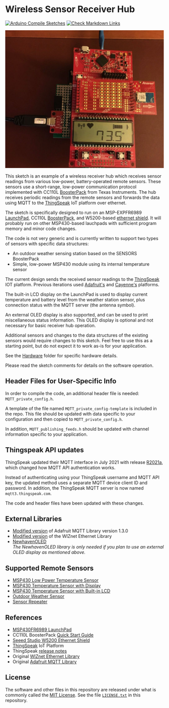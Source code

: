 # Wireless Sensor Receiver Hub

[![Arduino Compile Sketches](https://github.com/Andy4495/Wireless-Sensor-Receiver-Hub/actions/workflows/arduino-compile-sketches.yml/badge.svg)](https://github.com/Andy4495/Wireless-Sensor-Receiver-Hub/actions/workflows/arduino-compile-sketches.yml)
[![Check Markdown Links](https://github.com/Andy4495/Wireless-Sensor-Receiver-Hub/actions/workflows/CheckMarkdownLinks.yml/badge.svg)](https://github.com/Andy4495/Wireless-Sensor-Receiver-Hub/actions/workflows/CheckMarkdownLinks.yml)

![Fully assembled Hub: Ethernet Shield (bottom), Shield-LaunchPad Interface (middle-bottom), MSP-EXP430FR6989 LaunchPad (middle-top), and CC110L BoosterPack (top).](jpg/hub.jpg)

This sketch is an example of a wireless receiver hub which receives sensor readings from various low-power, battery-operated remote sensors. These sensors use a short-range, low-power communication protocol implemented with CC110L [BoosterPack][2] from Texas Instruments. The hub receives periodic readings from the remote sensors and forwards the data using MQTT to the [ThingSpeak][5] IoT platform over ethernet.

The sketch is specifically designed to run on an MSP-EXPFR6989 [LaunchPad][1], CC110L [BoosterPack][2], and W5200-based [ethernet shield][3]. It will probably run on other MSP430-based lauchpads with sufficient program memory and minor code changes.

The code is not very generic and is currently written to support two types of sensors with specific data structures:

- An outdoor weather sensing station based on the SENSORS BoosterPack
- Simple, low-power MSP430 module using its internal temperature sensor

The current design sends the received sensor readings to the [ThingSpeak][5] IOT platform. Previous iterations used [Adafruit's][4] and [Cayenne's][9] platforms.

The built-in LCD display on the LaunchPad is used to display current temperature and battery level from the weather station sensor, plus connection status with the MQTT server (the antenna symbol).

An external OLED display is also supported, and can be used to print miscellaneous status information. This OLED display is optional and not necessary for basic receiver hub operation.

Additional sensors and changes to the data structures of the existing sensors would require changes to this sketch. Feel free to use this as a starting point, but do not expect it to work as-is for your application.

See the [Hardware](./Hardware) folder for specific hardware details.

Please read the sketch comments for details on the software operation.

## Header Files for User-Specific Info

In order to compile the code, an additional header file is needed: `MQTT_private_config.h`.

A template of the file named `MQTT_private_config-template` is included in the repo. This file should be updated with data specific to your configuration and then copied to `MQTT_private_config.h`.

In addition, `MQTT_publishing_feeds.h` should be updated with channel information specific to your application.

## Thingspeak API updates

ThingSpeak updated their MQTT interface in July 2021 with release [R2021a][10], which changed how MQTT API authentication works.

Instead of authenticating using your ThingSpeak username and MQTT API key, the updated method uses a separate MQTT device client ID and password. In addition, the ThingSpeak MQTT server is now named `mqtt3.thingspeak.com`.

The code and header files have been updated with these changes.

## External Libraries

- [Modified version][15] of Adafruit MQTT Library version 1.3.0
- [Modified version][17] of the WIZnet Ethernet Library
- [NewhavenOLED](https://github.com/Andy4495/NewhavenOLED)  
  *The NewhavenOLED library is only needed if you plan to use an external OLED display as mentioned above.*

## Supported Remote Sensors

- [MSP430 Low Power Temperature Sensor][14]
- [MSP430 Temperature Sensor with Display][11]
- [MSP430 Temperature Sensor with Built-in LCD][19]
- [Outdoor Weather Sensor][12]
- [Sensor Repeater][13]

## References

- [MSP430FR6989 LaunchPad][1]
- CC110L BoosterPack [Quick Start Guide][2]
- [Seeed Studio W5200 Ethernet Shield][3]
- [ThingSpeak][5] IoT Platform
- ThingSpeak [release notes][10]
- Original [WIZnet Ethernet Library][18]
- Original [Adafruit MQTT Library][16]

## License

The software and other files in this repository are released under what is commonly called the [MIT License][100]. See the file [`LICENSE.txt`][101] in this repository.

[1]: http://www.ti.com/tool/MSP-EXP430FR6989
[2]: https://www.ti.com/lit/ml/swru312b/swru312b.pdf
[3]: http://wiki.seeedstudio.com/Ethernet_Shield_V2.0/
[4]: https://io.adafruit.com/
[5]: https://thingspeak.com/
[9]: https://cayenne.mydevices.com
[10]: https://www.mathworks.com/help/thingspeak/release-notes.html
[11]: https://github.com/Andy4495/MSP430TempSensorWithDisplay
[12]: https://github.com/Andy4495/Outdoor-Weather-Sensor
[13]: https://github.com/Andy4495/Sensor-Repeater
[14]: https://github.com/Andy4495/MSP430LowPowerTempSensor
[15]: https://github.com/Andy4495/Adafruit_MQTT_Library-1.3.0
[16]: https://github.com/adafruit/Adafruit_MQTT_Library
[17]: https://github.com/Andy4495/WIZ_Ethernet_Library
[18]: https://github.com/Wiznet/WIZ_Ethernet_Library
[19]: https://github.com/Andy4495/MSP430TempSensorLCD
[100]: https://choosealicense.com/licenses/mit/
[101]: ./LICENSE.txt
[//]: # ([200]: https://github.com/Andy4495/Wireless-Sensor-Receiver-Hub)
